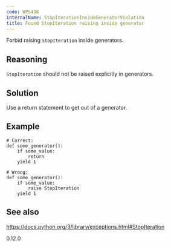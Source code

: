 ```yaml
---
code: WPS438
internalName: StopIterationInsideGeneratorViolation
title: Found StopIteration raising inside generator
---
```


Forbid raising `StopIteration` inside generators.

## Reasoning
`StopIteration` should not be raised explicitly in generators.

## Solution
Use a return statement to get out of a generator.

## Example

    # Correct:
    def some_generator():
        if some_value:
            return
        yield 1
    
    # Wrong:
    def some_generator():
        if some_value:
            raise StopIteration
        yield 1

## See also
<https://docs.python.org/3/library/exceptions.html#StopIteration>

<div class="versionadded">

0.12.0

</div>